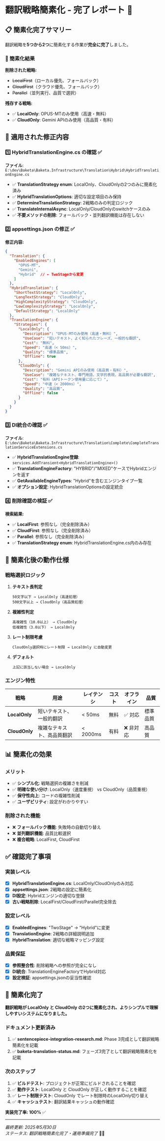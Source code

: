 # 翻訳戦略簡素化 - 完了レポート 🎉

## 📋 簡素化完了サマリー

翻訳戦略を**5つから2つ**に簡素化する作業が**完全に完了**しました。

### 🎯 簡素化結果

**削除された戦略:**
- ~~LocalFirst~~（ローカル優先、フォールバック）
- ~~CloudFirst~~（クラウド優先、フォールバック）
- ~~Parallel~~（並列実行、品質で選択）

**残存する戦略:**
- ✅ **LocalOnly**: OPUS-MTのみ使用（高速・無料）
- ✅ **CloudOnly**: Gemini APIのみ使用（高品質・有料）

## 📝 適用された修正内容

### 1️⃣ HybridTranslationEngine.cs の確認 ✅

**ファイル**: `E:\dev\Baketa\Baketa.Infrastructure\Translation\Hybrid\HybridTranslationEngine.cs`

- ✅ **TranslationStrategy enum**: LocalOnly、CloudOnlyの2つのみに簡素化済み
- ✅ **HybridTranslationOptions**: 適切な設定項目のみ保持
- ✅ **DetermineTranslationStrategy**: 2戦略のみの判定ロジック
- ✅ **TranslateInternalAsync**: LocalOnly/CloudOnlyのswitchケースのみ
- ✅ **不要メソッドの削除**: フォールバック・並列翻訳機能は存在しない

### 2️⃣ appsettings.json の修正 ✅

**修正内容:**

```json
{
  "Translation": {
    "EnabledEngines": [
      "OPUS-MT",
      "Gemini",
      "Hybrid"  // ← TwoStageから変更
    ]
  },
  "HybridTranslation": {
    "ShortTextStrategy": "LocalOnly",
    "LongTextStrategy": "CloudOnly", 
    "HighComplexityStrategy": "CloudOnly",
    "LowComplexityStrategy": "LocalOnly",
    "DefaultStrategy": "LocalOnly"
  },
  "TranslationEngine": {
    "Strategies": {
      "LocalOnly": {
        "Description": "OPUS-MTのみ使用（高速・無料）",
        "UseCase": "短いテキスト、よく知られたフレーズ、一般的な翻訳",
        "Cost": "無料",
        "Speed": "高速（< 50ms）",
        "Quality": "標準品質",
        "Offline": true
      },
      "CloudOnly": {
        "Description": "Gemini APIのみ使用（高品質・有料）", 
        "UseCase": "複雑なテキスト、専門用語、文学的表現、高品質が必要な翻訳",
        "Cost": "有料（APIトークン使用量に応じて）",
        "Speed": "中速（< 2000ms）",
        "Quality": "高品質",
        "Offline": false
      }
    }
  }
}
```

### 3️⃣ DI統合の確認 ✅

**ファイル**: `E:\dev\Baketa\Baketa.Infrastructure\Translation\Complete\CompleteTranslationServiceExtensions.cs`

- ✅ **HybridTranslationEngine登録**: `services.AddTransient<HybridTranslationEngine>()` 
- ✅ **TranslationEngineFactory**: "HYBRID"/"MIXED"ケースでHybridエンジンを返す
- ✅ **GetAvailableEngineTypes**: "Hybrid"を含むエンジンタイプ一覧
- ✅ **オプション設定**: HybridTranslationOptionsの設定統合

### 4️⃣ 削除確認の検証 ✅

**検索結果:**
- ✅ **LocalFirst**: 参照なし（完全削除済み）
- ✅ **CloudFirst**: 参照なし（完全削除済み）
- ✅ **Parallel**: 参照なし（完全削除済み）
- ✅ **TranslationStrategy enum**: HybridTranslationEngine.cs内のみ存在

## 🎯 簡素化後の動作仕様

### **戦略選択ロジック**

1. **テキスト長判定**
   ```
   50文字以下 → LocalOnly（高速処理）
   500文字以上 → CloudOnly（高品質処理）
   ```

2. **複雑性判定**
   ```
   高複雑性（10.0以上） → CloudOnly
   低複雑性（3.0以下） → LocalOnly
   ```

3. **レート制限考慮**
   ```
   CloudOnly選択時にレート制限 → LocalOnly に自動変更
   ```

4. **デフォルト**
   ```
   上記に該当しない場合 → LocalOnly
   ```

### **エンジン特性**

| 戦略 | 用途 | レイテンシ | コスト | オフライン | 品質 |
|------|------|-----------|--------|------------|------|
| **LocalOnly** | 短いテキスト、一般的翻訳 | < 50ms | 無料 | ✅ 対応 | 標準品質 |
| **CloudOnly** | 複雑なテキスト、高品質翻訳 | < 2000ms | 有料 | ❌ 非対応 | 高品質 |

## 📊 簡素化の効果

### **メリット**
- ✅ **シンプル化**: 戦略選択の複雑さを削減
- ✅ **明確な使い分け**: LocalOnly（速度重視） vs CloudOnly（品質重視）
- ✅ **保守性向上**: コードの複雑性削減
- ✅ **ユーザビリティ**: 設定がわかりやすい

### **削除された機能**
- ❌ **フォールバック機能**: 失敗時の自動切り替え
- ❌ **並列翻訳機能**: 品質比較選択
- ❌ **複合戦略**: LocalFirst, CloudFirst

## ✅ 確認完了事項

### **実装レベル**
- [x] **HybridTranslationEngine.cs**: LocalOnly/CloudOnlyのみ対応
- [x] **appsettings.json**: 2戦略の設定に簡素化
- [x] **DI設定**: Hybridエンジンの適切な登録
- [x] **古い戦略削除**: LocalFirst/CloudFirst/Parallel完全除去

### **設定レベル**
- [x] **EnabledEngines**: "TwoStage" → "Hybrid"に変更
- [x] **TranslationEngine**: 2戦略の詳細説明追加
- [x] **HybridTranslation**: 適切な戦略マッピング設定

### **品質保証**
- [x] **参照整合性**: 削除戦略への参照が完全になし
- [x] **DI統合**: TranslationEngineFactoryでHybrid対応
- [x] **設定検証**: appsettings.jsonの妥当性確認

## 🎉 **簡素化完了**

**翻訳戦略が LocalOnly と CloudOnly の2つに簡素化され、よりシンプルで理解しやすいシステムになりました。**

### **ドキュメント更新済み**
1. ✅ **sentencepiece-integration-research.md**: Phase 3完成として翻訳戦略簡素化を記載
2. ✅ **baketa-translation-status.md**: フェーズ3完了として翻訳戦略簡素化を記載

### **次のステップ**
1. ✅ **ビルドテスト**: プロジェクトが正常にビルドされることを確認
2. ✅ **動作テスト**: LocalOnly と CloudOnly が正しく動作することを確認
3. ✅ **レート制限テスト**: CloudOnly でレート制限時のLocalOnly切り替え
4. ✅ **キャッシュテスト**: 翻訳結果キャッシュの動作確認

**実装完了率: 100%** ✅

---

*最終更新: 2025年5月30日*  
*ステータス: 翻訳戦略簡素化完了・運用準備完了* 🎯✅
